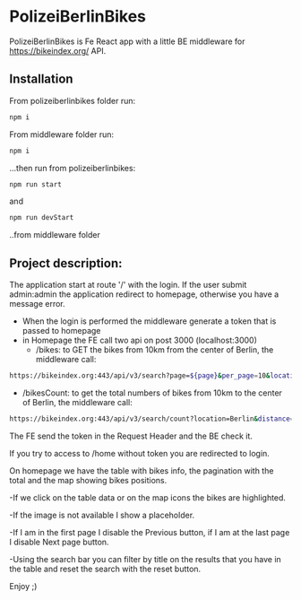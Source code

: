 # PolizeiBerlinBikes

PolizeiBerlinBikes is Fe React app with a little BE middleware for https://bikeindex.org/ API.

## Installation

From polizeiberlinbikes folder run:

```bash
npm i
```

From middleware folder run:

```bash
npm i
```

...then run from polizeiberlinbikes:
```bash
npm run start 
```

and
```bash
npm run devStart
```

..from middleware folder


## Project description:

The application start at route '/' with the login.
If the user submit admin:admin the application redirect to homepage, otherwise you have a message error.

- When the login is performed the middleware generate a token that is passed to homepage
- in Homepage the FE call two api on post 3000 (localhost:3000)
  - /bikes: to GET the bikes from 10km from the center of Berlin, the middleware call: 

```bash
https://bikeindex.org:443/api/v3/search?page=${page}&per_page=10&location=Berlin&distance=10&stolenness=proximity
```

  - /bikesCount: to get the total numbers of bikes from 10km to the center of Berlin, the middleware call:

```bash
https://bikeindex.org:443/api/v3/search/count?location=Berlin&distance=10&stolenness=proximity
```
The FE send the token in the Request Header and the BE check it.

If you try to access to /home without token you are redirected to login.

On homepage we have the table with bikes info, the pagination with the total and the map showing bikes positions.

-If we click on the table data or on the map icons the bikes are highlighted.

-If the image is not available I show a placeholder.

-If I am in the first page I disable the Previous button, if I am at the last page I disable Next page button.

-Using the search bar you can filter by title on the results that you have in the table and reset the search with the reset button.

Enjoy ;)